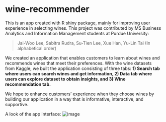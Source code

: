 # wine-recommender
This is an app created with R shiny package, mainly for improving user experience in selecting wines.
This project was contributed by MS Business Analytics and Information Management students at Purdue University:
> Jai-Woo Lee, Sabitra Rudra, Su-Tien Lee, Xue Han, Yu-Lin Tai (In alphabetical order)

We created an application that enables customers to learn about wines and recommends wines that meet their preferences. 
With the wine datasets from Kaggle, we built the application consisting of three tabs: **1) Search tab where users can search wines and get information, 2) Data tab where users can explore dataset to obtain insights, and 3) Wine recommendation tab.**


We hope to enhance customers’ experience when they choose wines by building our application in a way that is informative, interactive, and supportive.

A look of the app interface:
![image](https://user-images.githubusercontent.com/98716182/156211412-db1b60f7-ea9e-4ea5-a7b0-b7b1aa6b7e97.png)

